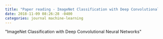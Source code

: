 ```yaml
---
title: "Paper reading - ImageNet Classification with Deep Convolutional Neural Networks"
date: 2018-11-09 08:26:28 -0400
categories: journal machine-learning
---
```


"ImageNet Classification with Deep Convolutional Neural Networks"

